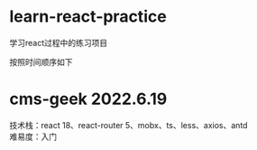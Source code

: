 # learn-react-practice
学习react过程中的练习项目

按照时间顺序如下

# cms-geek 2022.6.19
技术栈：react 18、react-router 5、mobx、ts、less、axios、antd  
难易度：入门

